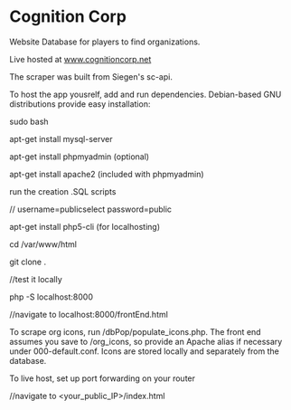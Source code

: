 # Cognition Corp

Website Database for players to find organizations.

Live hosted at www.cognitioncorp.net

The scraper was built from Siegen's sc-api.

To host the app yousrelf, add and run dependencies. Debian-based GNU distributions provide easy installation:

sudo bash

apt-get install mysql-server

apt-get install phpmyadmin (optional)

apt-get install apache2 (included with phpmyadmin)

run the creation .SQL scripts

// username=publicselect password=public

apt-get install php5-cli (for localhosting)

cd /var/www/html

git clone <repository url> .

//test it locally

php -S localhost:8000

//navigate to localhost:8000/frontEnd.html

To scrape org icons, run /dbPop/populate_icons.php. The front end assumes you save to /org_icons, so provide an Apache alias if necessary under 000-default.conf. Icons are stored locally and separately from the database.

To live host, set up port forwarding on your router

//navigate to <your_public_IP>/index.html


